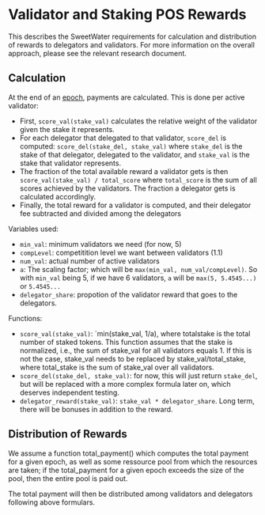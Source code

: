 # Validator and Staking POS Rewards
This describes the SweetWater requirements for calculation and distribution of rewards to delegators and validators. For more information on the overall approach, please see the relevant research document.

## Calculation

At the end of an [epoch](./0050-epochs.md), payments are calculated. This is done per active validator:

* First, `score_val(stake_val)` calculates the relative weight of the validator given the stake it represents.
* For each delegator that delegated to that validator, `score_del` is computed: `score_del(stake_del, stake_val)` where `stake_del` is the stake of that delegator, delegated to the validator, and `stake_val` is the stake that validator represents.
* The fraction of the total available reward a validator gets is then `score_val(stake_val) / total_score` where `total_score` is the sum of all scores achieved by the validators. The fraction a delegator gets is calculated accordingly.
* Finally, the total reward for a validator is computed, and their delegator fee subtracted and divided among the delegators


Variables used:

- `min_val`: minimum validators we need (for now, 5)
- `compLevel`: competitition level we want between validators (1.1)
- `num_val`: actual number of active validators
- `a`: The scaling factor; which will be `max(min_val, num_val/compLevel)`. So with `min_val` being 5, if we have 6 validators, `a` will be `max(5, 5.4545...)` or `5.4545...`
- `delegator_share`: propotion of the validator reward that goes to the delegators.

Functions:

- `score_val(stake_val)`: `min(stake_val, 1/a), where totalstake is the total number of staked tokens. This function assumes that the stake is normalized, i.e., the sum of stake_val for all validators equals 1. If this is not the case, 
  stake_val needs to be replaced by stake_val/total_stake, where total_stake is the sum of stake_val over all validators.
- `score_del(stake_del, stake_val)`: for now, this will just return `stake_del`, but will be replaced with a more complex formula later on, which deserves independent testing.
- `delegator_reward(stake_val)`: `stake_val * delegator_share`. Long term, there will be bonuses in addition to the reward.



## Distribution of Rewards
We assume a function total_payment() which computes the total payment for a given epoch, as well as some ressource pool 
from which the resources are taken; if the total_payment for a given epoch exceeds the size of the pool, then the 
entire pool is paid out. 


The total payment will then be distributed among validators and delegators following above formulars.

